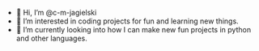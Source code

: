 - 👋 Hi, I’m @c-m-jagielski
- 👀 I’m interested in coding projects for fun and learning new things.
- 🌱 I’m currently looking into how I can make new fun projects in python and other languages.

<!---
c-m-jagielski/c-m-jagielski is a ✨ special ✨ repository because its `README.md` (this file) appears on your GitHub profile.
You can click the Preview link to take a look at your changes.
--->
